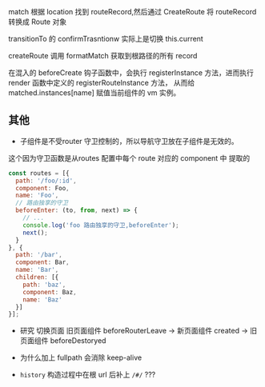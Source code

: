 match 根据 location 找到 routeRecord,然后通过 CreateRoute 将 routeRecord 转换成 Route 对象

transitionTo 的 confirmTrasntionw 实际上是切换 this.current

createRoute 调用 formatMatch 获取到根路径的所有 record

在混入的 beforeCreate 钩子函数中，会执行 registerInstance 方法，进而执行 render 函数中定义的 registerRouteInstance 方法，
从而给 matched.instances[name] 赋值当前组件的 vm 实例。

## 其他

- 子组件是不受router 守卫控制的，所以导航守卫放在子组件是无效的。

这个因为守卫函数是从routes 配置中每个 route 对应的 component 中 提取的
````js
const routes = [{
  path: '/foo/:id',
  component: Foo,
  name: 'Foo',
  // 路由独享的守卫
  beforeEnter: (to, from, next) => {
    // ...
    console.log('foo 路由独享的守卫,beforeEnter');
    next();
  }
}, {
  path: '/bar',
  component: Bar,
  name: 'Bar',
  children: [{
    path: 'baz',
    component: Baz,
    name: 'Baz'
  }]
}];
````

- 研究 切换页面 旧页面组件 beforeRouterLeave ->  新页面组件 created -> 旧页面组件 beforeDestoryed 

- 为什么加上 fullpath 会消除 keep-alive 

- `history` 构造过程中在根 url 后补上 `/#/` ???
